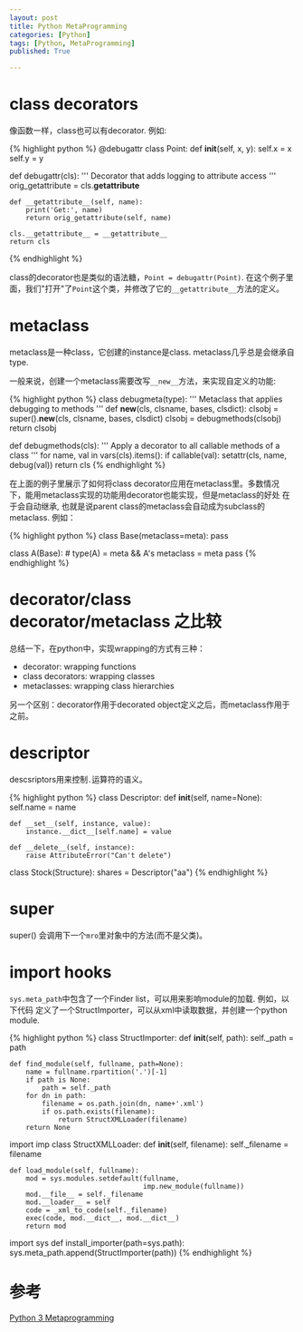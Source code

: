 ```yaml
---
layout: post
title: Python MetaProgramming
categories: [Python]
tags: [Python, MetaProgramming]
published: True

---
```


# class decorators
像函数一样，class也可以有decorator. 例如:

{% highlight python %}
@debugattr
class Point:
    def __init__(self, x, y):
        self.x = x
        self.y = y

def debugattr(cls):
    '''
    Decorator that adds logging to attribute access
    '''
    orig_getattribute = cls.__getattribute__

    def __getattribute__(self, name):
        print('Get:', name)
        return orig_getattribute(self, name)

    cls.__getattribute__ = __getattribute__
    return cls
{% endhighlight %}

class的decorator也是类似的语法糖，`Point = debugattr(Point)`.
在这个例子里面，我们"打开"了`Point`这个类，并修改了它的`__getattribute__`方法的定义。

# metaclass
metaclass是一种class，它创建的instance是class. metaclass几乎总是会继承自type.

一般来说，创建一个metaclass需要改写`__new__`方法，来实现自定义的功能:

{% highlight python %}
class debugmeta(type):
    '''
    Metaclass that applies debugging to methods
    '''
    def __new__(cls, clsname, bases, clsdict):
        clsobj = super().__new__(cls, clsname, bases, clsdict)
        clsobj = debugmethods(clsobj)
        return clsobj

def debugmethods(cls):
    '''
    Apply a decorator to all callable methods of a class
    '''
    for name, val in vars(cls).items():
        if callable(val):
            setattr(cls, name, debug(val))
    return cls
{% endhighlight %}

在上面的例子里展示了如何将class decorator应用在metaclass里。多数情况下，能用metaclass实现的功能用decorator也能实现，但是metaclass的好处
在于会自动继承, 也就是说parent class的metaclass会自动成为subclass的metaclass. 例如：

{% highlight python %}
class Base(metaclass=meta):
    pass

class A(Base):  # type(A) = meta && A's metaclass = meta
    pass
{% endhighlight %}

# decorator/class decorator/metaclass 之比较

总结一下，在python中，实现wrapping的方式有三种：

- decorator: wrapping functions
- class decorators: wrapping classes
- metaclasses: wrapping class hierarchies

另一个区别：decorator作用于decorated object定义之后，而metaclass作用于之前。

# descriptor
descsriptors用来控制`.`运算符的语义。

{% highlight python %}
class Descriptor:
    def __init__(self, name=None):
        self.name = name

    def __set__(self, instance, value):
        instance.__dict__[self.name] = value

    def __delete__(self, instance):
        raise AttributeError("Can't delete")

class Stock(Structure):
    shares = Descriptor("aa")
{% endhighlight %}

# super
super() 会调用下一个`mro`里对象中的方法(而不是父类)。

# import hooks
`sys.meta_path`中包含了一个Finder list，可以用来影响module的加载. 例如，以下代码
定义了一个StructImporter，可以从xml中读取数据，并创建一个python module.

{% highlight python %}
class StructImporter:
    def __init__(self, path):
        self._path = path

    def find_module(self, fullname, path=None):
        name = fullname.rpartition('.')[-1]
        if path is None:
            path = self._path
        for dn in path:
            filename = os.path.join(dn, name+'.xml')
            if os.path.exists(filename):
                return StructXMLLoader(filename)
        return None

import imp
class StructXMLLoader:
    def __init__(self, filename):
        self._filename = filename
        
    def load_module(self, fullname):
        mod = sys.modules.setdefault(fullname,
                                     imp.new_module(fullname))
        mod.__file__ = self._filename
        mod.__loader__ = self
        code = _xml_to_code(self._filename)
        exec(code, mod.__dict__, mod.__dict__)
        return mod

import sys
def install_importer(path=sys.path):
    sys.meta_path.append(StructImporter(path))
{% endhighlight %}

# 参考
[Python 3 Metaprogramming](https://www.youtube.com/watch?v=sPiWg5jSoZI&t=590s)